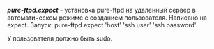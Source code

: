 ***pure-ftpd.expect*** - установка pure-ftpd на удаленный сервер в автоматическом режиме с созданием пользователя. Написано на expect.  Запуск: pure-ftpd.expect 'host' 'ssh user' 'ssh password'

У пользователя должно быть sudo.
